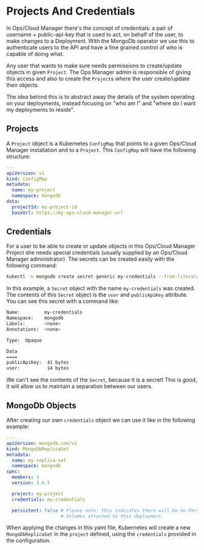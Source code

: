 # Projects And Credentials #

In Ops/Cloud Manager there's the concept of credentials: a pair of
username + public-api-key that is used to act, on behalf of the user,
to make changes to a Deployment. With the MongoDb operator we use this
to authenticate users to the API and have a fine grained control of
who is capable of doing what.

Any user that wants to make sure needs permissions to create/update
objects in given `Project`. The Ops Manager admin is responsible of
giving this access and also to create the `Project`s where the user
create/update their objects.

The idea behind this is to abstract away the details of the system
operating on your deployments, instead focusing on "who am I" and
"where do I want my deployments to reside".


## Projects ##

A `Project` object is a Kubernetes `ConfigMap` that points to a given
Ops/Cloud Manager installation and to a `Project`. This `ConfigMap`
will have the following structure:


``` yaml
---
apiVersion: v1
kind: ConfigMap
metadata:
  name: my-project
  namespace: mongodb
data:
  projectId: my-project-id
  baseUrl: https://my-ops-cloud-manager-url

```

## Credentials ##

For a user to be able to create or update objects in this Ops/Cloud
Manager Project she needs special credentials (usually supplied by an
Ops/Cloud Manager administrator). The secrets can be created easily
with the following command:

``` bash
kubectl -n mongodb create secret generic my-credentials --from-literal=user=alice@example.com --from-literal=publicApiKey=my-public-api-key
```

In this example, a `Secret` object with the name `my-credentials`
was created. The contents of this `Secret` object is the `user` and
`publicApiKey` attribute. You can see this secret with a command like:

``` bash
Name:         my-credentials
Namespace:    mongodb
Labels:       <none>
Annotations:  <none>

Type:  Opaque

Data
====
publicApiKey:  41 bytes
user:          14 bytes
```

We can't see the contents of the `Secret`, because it is a secret!
This is good, it will allow us to maintain a separation between our
users.

## MongoDb Objects ##

After creating our own `credentials` object we can use it like in the
following example:

``` yaml
---
apiVersion: mongodb.com/v1
kind: MongoDbReplicaSet
metadata:
  name: my-replica-set
  namespace: mongodb
spec:
  members: 3
  version: 3.6.5

  project: my-project
  credentials: my-credentials

  persistent: false # Please note: this indicates there will be no Persistent
                    # Volumes attached to this deployment.
```

When applying the changes in this yaml file, Kubernetes will create a
new `MongoDbReplicaSet` in the `project` defined, using the
`credentials` provided in the configuration.
